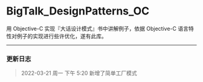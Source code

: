 # BigTalk_DesignPatterns_OC
用 Objective-C 实现『大话设计模式』书中讲解例子，依据 Objective-C 语言特性对例子的实现进行些许优化，遂有此库。

---

### 更新日志
> 2022-03-21 周一 下午 5:20 新增了简单工厂模式

